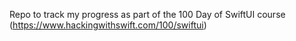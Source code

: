 Repo to track my progress as part of the 100 Day of SwiftUI course (https://www.hackingwithswift.com/100/swiftui)
